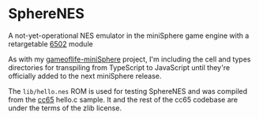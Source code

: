 # SphereNES

A not-yet-operational NES emulator in the miniSphere game engine with a retargetable [6502](https://en.wikipedia.org/wiki/MOS_Technology_6502) module

As with my [gameoflife-miniSphere](https://github.com/Eggbertx/gameoflife-minisphere) project, I'm including the cell and types directories for transpiling from TypeScript to JavaScript until they're officially added to the next miniSphere release.


The `lib/hello.nes` ROM is used for testing SphereNES and was compiled from the [cc65](https://github.com/cc65/cc65) hello.c sample. It and the rest of the cc65 codebase are under the terms of the zlib license.